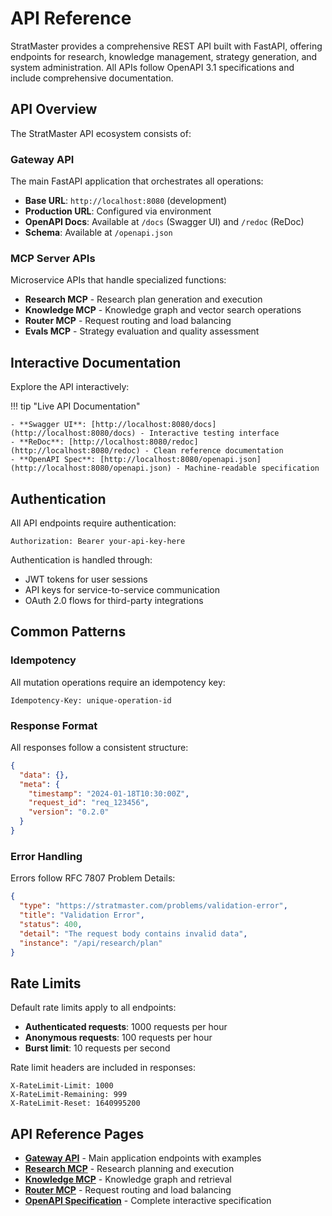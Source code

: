 # API Reference

StratMaster provides a comprehensive REST API built with FastAPI, offering endpoints for research, knowledge management, strategy generation, and system administration. All APIs follow OpenAPI 3.1 specifications and include comprehensive documentation.

## API Overview

The StratMaster API ecosystem consists of:

### Gateway API
The main FastAPI application that orchestrates all operations:

- **Base URL**: `http://localhost:8080` (development) 
- **Production URL**: Configured via environment
- **OpenAPI Docs**: Available at `/docs` (Swagger UI) and `/redoc` (ReDoc)
- **Schema**: Available at `/openapi.json`

### MCP Server APIs
Microservice APIs that handle specialized functions:

- **Research MCP** - Research plan generation and execution
- **Knowledge MCP** - Knowledge graph and vector search operations
- **Router MCP** - Request routing and load balancing
- **Evals MCP** - Strategy evaluation and quality assessment

## Interactive Documentation

Explore the API interactively:

!!! tip "Live API Documentation"
    
    - **Swagger UI**: [http://localhost:8080/docs](http://localhost:8080/docs) - Interactive testing interface
    - **ReDoc**: [http://localhost:8080/redoc](http://localhost:8080/redoc) - Clean reference documentation
    - **OpenAPI Spec**: [http://localhost:8080/openapi.json](http://localhost:8080/openapi.json) - Machine-readable specification

## Authentication

All API endpoints require authentication:

```http
Authorization: Bearer your-api-key-here
```

Authentication is handled through:
- JWT tokens for user sessions
- API keys for service-to-service communication
- OAuth 2.0 flows for third-party integrations

## Common Patterns

### Idempotency
All mutation operations require an idempotency key:

```http
Idempotency-Key: unique-operation-id
```

### Response Format
All responses follow a consistent structure:

```json
{
  "data": {},
  "meta": {
    "timestamp": "2024-01-18T10:30:00Z",
    "request_id": "req_123456",
    "version": "0.2.0"
  }
}
```

### Error Handling
Errors follow RFC 7807 Problem Details:

```json
{
  "type": "https://stratmaster.com/problems/validation-error",
  "title": "Validation Error", 
  "status": 400,
  "detail": "The request body contains invalid data",
  "instance": "/api/research/plan"
}
```

## Rate Limits

Default rate limits apply to all endpoints:

- **Authenticated requests**: 1000 requests per hour
- **Anonymous requests**: 100 requests per hour  
- **Burst limit**: 10 requests per second

Rate limit headers are included in responses:

```http
X-RateLimit-Limit: 1000
X-RateLimit-Remaining: 999
X-RateLimit-Reset: 1640995200
```

## API Reference Pages

- **[Gateway API](gateway.md)** - Main application endpoints with examples
- **[Research MCP](research-mcp.md)** - Research planning and execution
- **[Knowledge MCP](knowledge-mcp.md)** - Knowledge graph and retrieval
- **[Router MCP](router-mcp.md)** - Request routing and load balancing
- **[OpenAPI Specification](openapi.md)** - Complete interactive specification